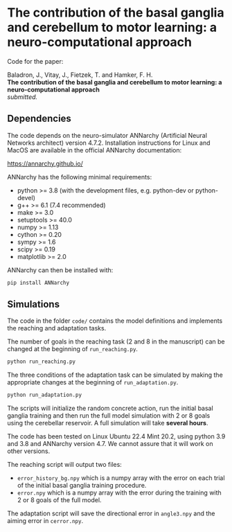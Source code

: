# The contribution of the basal ganglia and cerebellum to motor learning: a neuro-computational approach

Code for the paper: 

Baladron, J., Vitay, J., Fietzek, T. and Hamker, F. H. \
**The contribution of the basal ganglia and cerebellum to motor learning: a neuro-computational approach**\
*submitted.*

## Dependencies

The code depends on the neuro-simulator ANNarchy (Artificial Neural Networks architect) version 4.7.2. Installation instructions for Linux and MacOS are available in the official ANNarchy documentation:

<https://annarchy.github.io/>

ANNarchy has the following minimal requirements:

+ python >= 3.8 (with the development files, e.g. python-dev or python-devel)
+ g++ >= 6.1 (7.4 recommended)
+ make >= 3.0
+ setuptools >= 40.0
+ numpy >= 1.13
+ cython >= 0.20
+ sympy >= 1.6
+ scipy >= 0.19
+ matplotlib >= 2.0

ANNarchy can then be installed with:

```bash
pip install ANNarchy
```

## Simulations

The code in the folder `code/` contains the model definitions and implements the reaching and adaptation tasks. 

The number of goals in the reaching task (2 and 8 in the manuscript) can be changed at the beginning of `run_reaching.py`.  

```python
python run_reaching.py
```

The three conditions of the adaptation task can be simulated by making the appropriate changes at the beginning of `run_adaptation.py`. 


```python
python run_adaptation.py
```

The scripts will initialize the random concrete action, run the initial basal ganglia training and then run the full model simulation with 2 or 8 goals using the cerebellar reservoir. A full simulation will take **several hours**.

The code has been tested on Linux Ubuntu 22.4 Mint 20.2, using python 3.9 and 3.8 and ANNarchy version 4.7. We cannot assure that it will work on other versions.

The reaching script will output two files:

* `error_history_bg.npy` which is a numpy array with the error on each trial of the initial basal ganglia training procedure.
* `error.npy`  which is a numpy array with the error during the training with 2 or 8 goals of the full model.

The adaptation script will save the directional error in `angle3.npy` and the aiming error in `cerror.npy`.


